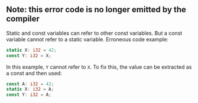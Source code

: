 ## Note: this error code is no longer emitted by the compiler

Static and const variables can refer to other const variables. But a const
variable cannot refer to a static variable.
Erroneous code example:
```rust
static X: i32 = 42;
const Y: i32 = X;   
```
In this example, `Y` cannot refer to `X`. To fix this, the value can be
extracted as a const and then used:
```rust
const A: i32 = 42;
static X: i32 = A;
const Y: i32 = A;
```
